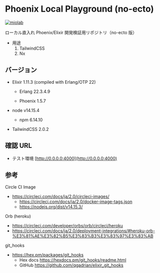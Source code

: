# Phoenix Local Playground (no-ecto)

[![miolab](https://circleci.com/gh/miolab/phoenix_local_playground_no_ecto.svg?style=svg)](https://github.com/miolab/phoenix_local_playground_no_ecto)

ローカル直入れ Phoenix/Elixir 開発検証用リポジトリ（no-ecto 版）

- 用途
  1. TailwindCSS
  1. Nx

## バージョン

- Elixir 1.11.3 (compiled with Erlang/OTP 22)

  - Erlang 22.3.4.9

  - Phoenix 1.5.7

- node v14.15.4

  - npm 6.14.10

- TailwindCSS 2.0.2

## 確認 URL

- テスト環境 [http://0.0.0.0:4000](http://0.0.0.0:4000)

## 参考

Circle CI Image

- https://circleci.com/docs/ja/2.0/circleci-images/
  - https://circleci.com/docs/ja/2.0/docker-image-tags.json
  - https://nodejs.org/dist/v14.15.3/

Orb (heroku)

- https://circleci.com/developer/orbs/orb/circleci/heroku
- https://circleci.com/docs/ja/2.0/deployment-integrations/#heroku-orb-%E3%81%AE%E3%82%B5%E3%83%B3%E3%83%97%E3%83%AB

git_hooks

- https://hex.pm/packages/git_hooks
  - Hex docs https://hexdocs.pm/git_hooks/readme.html
  - GitHub https://github.com/qgadrian/elixir_git_hooks
